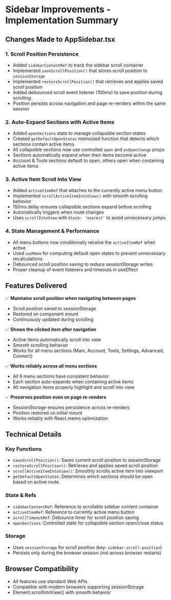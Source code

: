 # Sidebar Improvements - Implementation Summary

## Changes Made to AppSidebar.tsx

### 1. **Scroll Position Persistence**
- Added `sidebarContentRef` to track the sidebar scroll container
- Implemented `saveScrollPosition()` that stores scroll position to `sessionStorage`
- Implemented `restoreScrollPosition()` that retrieves and applies saved scroll position
- Added debounced scroll event listener (100ms) to save position during scrolling
- Position persists across navigation and page re-renders within the same session

### 2. **Auto-Expand Sections with Active Items**
- Added `openSections` state to manage collapsible section states
- Created `getDefaultOpenStates` memoized function that detects which sections contain active items
- All collapsible sections now use controlled `open` and `onOpenChange` props
- Sections automatically expand when their items become active
- Account & Tools sections default to open, others open when containing active items

### 3. **Active Item Scroll Into View**
- Added `activeItemRef` that attaches to the currently active menu button
- Implemented `scrollActiveItemIntoView()` with smooth scrolling behavior
- 150ms delay ensures collapsible sections expand before scrolling
- Automatically triggers when route changes
- Uses `scrollIntoView` with `block: 'nearest'` to avoid unnecessary jumps

### 4. **State Management & Performance**
- All menu buttons now conditionally receive the `activeItemRef` when active
- Used `useMemo` for computing default open states to prevent unnecessary recalculations
- Debounced scroll position saving to reduce sessionStorage writes
- Proper cleanup of event listeners and timeouts in useEffect

## Features Delivered

✅ **Maintains scroll position when navigating between pages**
- Scroll position saved to sessionStorage
- Restored on component mount
- Continuously updated during scrolling

✅ **Shows the clicked item after navigation**
- Active items automatically scroll into view
- Smooth scrolling behavior
- Works for all menu sections (Main, Account, Tools, Settings, Advanced, Connect)

✅ **Works reliably across all menu sections**
- All 6 menu sections have consistent behavior
- Each section auto-expands when containing active items
- All navigation items properly highlight and scroll into view

✅ **Preserves position even on page re-renders**
- SessionStorage ensures persistence across re-renders
- Position restored on initial mount
- Works reliably with React.memo optimization

## Technical Details

### Key Functions
- `saveScrollPosition()`: Saves current scroll position to sessionStorage
- `restoreScrollPosition()`: Retrieves and applies saved scroll position
- `scrollActiveItemIntoView()`: Smoothly scrolls active item into viewport
- `getDefaultOpenStates`: Determines which sections should be open based on active route

### State & Refs
- `sidebarContentRef`: Reference to scrollable sidebar content container
- `activeItemRef`: Reference to currently active menu button
- `scrollTimeoutRef`: Debounce timer for scroll position saving
- `openSections`: Controlled state for collapsible section open/close status

### Storage
- Uses `sessionStorage` for scroll position (key: `sidebar-scroll-position`)
- Persists only during the browser session (not across browser restarts)

## Browser Compatibility
- All features use standard Web APIs
- Compatible with modern browsers supporting sessionStorage
- Element.scrollIntoView() with smooth behavior
